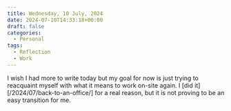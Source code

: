 ```yaml
---
title: Wednesday, 10 July, 2024
date: 2024-07-10T14:33:18+00:00
draft: false
categories:
  - Personal
tags:
  - Reflection
  - Work
---
```


I wish I had more to write today but my goal for now is just trying to reacquaint myself with what it means to work on-site again. I [did it][/2024/07/back-to-an-office/] for a real reason, but it is not proving to be an easy transition for me.